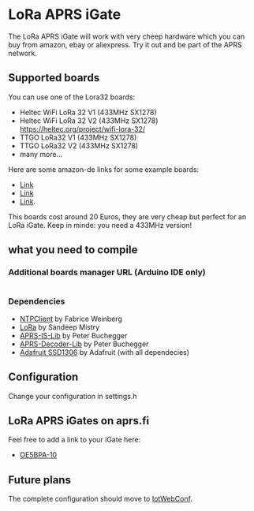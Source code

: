 # LoRa APRS iGate

The LoRa APRS iGate will work with very cheep hardware which you can buy from amazon, ebay or aliexpress.
Try it out and be part of the APRS network.

## Supported boards

You can use one of the Lora32 boards:

* Heltec WiFi LoRa 32 V1 (433MHz SX1278)
* Heltec WiFi LoRa 32 V2 (433MHz SX1278) https://heltec.org/project/wifi-lora-32/
* TTGO LoRa32 V1 (433MHz SX1278)
* TTGO LoRa32 V2 (433MHz SX1278)
* many more...

Here are some amazon-de links for some example boards:
* [Link](https://www.amazon.de/gp/product/B07VPHYYJD/)
* [Link](https://www.amazon.de/gp/product/B078LXL5ZK/)
* [Link](https://www.amazon.de/gp/product/B07QRG89ZV/).

This boards cost around 20 Euros, they are very cheap but perfect for an LoRa iGate.
Keep in minde: you need a 433MHz version!

## what you need to compile

### Additional boards manager URL (Arduino IDE only)

```https://raw.githubusercontent.com/espressif/arduino-esp32/gh-pages/package_esp32_index.json
```

### Dependencies

* [NTPClient](https://github.com/arduino-libraries/NTPClient) by Fabrice Weinberg
* [LoRa](https://github.com/sandeepmistry/arduino-LoRa) by Sandeep Mistry
* [APRS-IS-Lib](https://github.com/peterus/APRS-IS-Lib) by Peter Buchegger
* [APRS-Decoder-Lib](https://github.com/peterus/APRS-Decoder-Lib) by Peter Buchegger
* [Adafruit SSD1306](https://github.com/adafruit/Adafruit_SSD1306) by Adafruit (with all dependecies)

## Configuration

Change your configuration in settings.h

## LoRa APRS iGates on aprs.fi

Feel free to add a link to your iGate here:

* [OE5BPA-10](https://aprs.fi/info/a/OE5BPA-10)

## Future plans

The complete configuration should move to [IotWebConf](https://github.com/prampec/IotWebConf).

